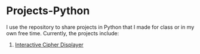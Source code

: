 # Projects-Python

I use the repository to share projects in Python that I made for class or in my own free time. Currently, the projects include:

1. [Interactive Cipher Displayer](./src/Cipher) 
